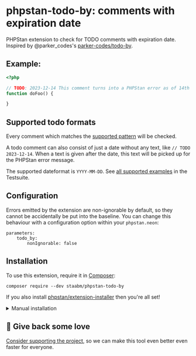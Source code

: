 # phpstan-todo-by: comments with expiration date

PHPStan extension to check for TODO comments with expiration date.
Inspired by @parker_codes's [parker-codes/todo-by](https://github.com/parker-codes/todo_by).

## Example:

```php
<?php

// TODO: 2023-12-14 This comment turns into a PHPStan error as of 14th december 2023
function doFoo() {

}

```

## Supported todo formats

Every comment which matches the [supported pattern](https://github.com/staabm/phpstan-todo-by/blob/main/src/TodoByRule.php#L15) will be checked.

A todo comment can also consist of just a date without any text, like `// TODO 2023-12-14`.
When a text is given after the date, this text will be picked up for the PHPStan error message.

The supported dateformat is `YYYY-MM-DD`. See [all supported examples](https://github.com/staabm/phpstan-todo-by/blob/main/tests/data/example.php) in the Testsuite.


## Configuration

Errors emitted by the extension are non-ignorable by default, so they cannot be accidentally be put into the baseline.
You can change this behaviour with a configuration option within your `phpstan.neon`:

```neon
parameters:
    todo_by:
        nonIgnorable: false
```

## Installation

To use this extension, require it in [Composer](https://getcomposer.org/):

```
composer require --dev staabm/phpstan-todo-by
```

If you also install [phpstan/extension-installer](https://github.com/phpstan/extension-installer) then you're all set!

<details>
  <summary>Manual installation</summary>

If you don't want to use `phpstan/extension-installer`, include extension.neon in your project's PHPStan config:

```
includes:
    - vendor/staabm/phpstan-todo-by/extension.neon
```

</details>

## 💌 Give back some love

[Consider supporting the project](https://github.com/sponsors/staabm), so we can make this tool even better even faster for everyone.
